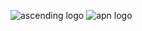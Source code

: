 ![ascending logo](https://ascendingdc.com/images/WechatIMG116.jpg)
![apn logo](https://ascendingdc.com/images/aws.png)